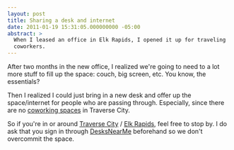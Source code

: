 ```yaml
---
layout: post
title: Sharing a desk and internet
date: 2011-01-19 15:31:05.000000000 -05:00
abstract: >
  When I leased an office in Elk Rapids, I opened it up for traveling
  coworkers.
---
```

After two months in the new office, I realized we're going to need to a lot more stuff to fill up the space: couch, big screen, etc. You know, the essentials?

Then I realized I could just bring in a new desk and offer up the space/internet for people who are passing through. Especially, since there are no [coworking spaces](http://en.wikipedia.org/wiki/Coworking) in Traverse City.

So if you're in or around [Traverse City](http://maps.google.com/maps?f=q&source=s_q&hl=en&geocode=&q=Traverse+City,+MI&aq=&sll=37.0625,-95.677068&sspn=47.033113,68.291016&ie=UTF8&hq=&hnear=Traverse+City,+Grand+Traverse,+Michigan&z=13) / [Elk Rapids](http://maps.google.com/maps?f=q&source=s_q&hl=en&geocode=&q=Elk+Rapids,+MI&sll=44.763057,-85.620632&sspn=0.082881,0.133381&ie=UTF8&hq=&hnear=Elk+Rapids,+Antrim,+Michigan&z=14), feel free to stop by. I do ask that you sign in through [DesksNearMe](http://desksnear.me/workplaces/497-connection-required) beforehand so we don't overcommit the space.

